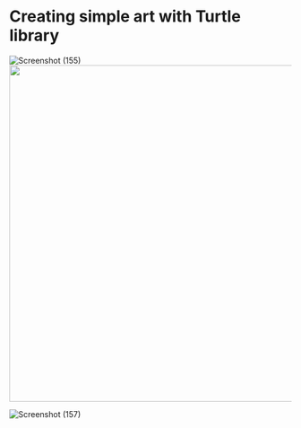 # Creating simple art with Turtle library

![Screenshot (155)](https://user-images.githubusercontent.com/81178716/229303584-7b31aa7e-ed46-4729-9984-0a9e7fd3f5b0.png)
<img src="https://user-images.githubusercontent.com/81178716/229303584-7b31aa7e-ed46-4729-9984-0a9e7fd3f5b0.png" width="600" height="600">

![Screenshot (157)](https://user-images.githubusercontent.com/81178716/229303588-8813d3ff-cf02-49d3-b35e-9b91fad8f89a.png)
